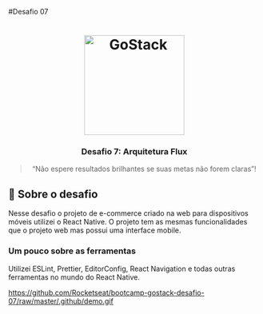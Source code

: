 #Desafio 07
<h1 align="center">
    <img alt="GoStack" src="https://rocketseat-cdn.s3-sa-east-1.amazonaws.com/bootcamp-header.png" width="200px" />
</h1>

<h3 align="center">
  Desafio 7: Arquitetura Flux
</h3>

<blockquote align="center">“Não espere resultados brilhantes se suas metas não forem claras”!</blockquote>

## :rocket: Sobre o desafio

Nesse desafio o projeto de e-commerce criado na web para dispositivos móveis utilizei o React Native. O projeto tem as mesmas funcionalidades que o projeto web mas possui uma interface mobile.

### Um pouco sobre as ferramentas

Utilizei ESLint, Prettier, EditorConfig, React Navigation e todas outras ferramentas no mundo do React Native.

https://github.com/Rocketseat/bootcamp-gostack-desafio-07/raw/master/.github/demo.gif
